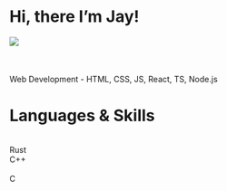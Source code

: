# Hi, there I’m Jay! 

![](https://c.tenor.com/CwZDbX7DvR8AAAAd/pixel-sakura.gif)
###### 


<br/>
     Web Development - HTML, CSS, JS, React, TS, Node.js
<br/>
<h1>Languages & Skills</h1>
<br/>
     Rust
   <br/>
     C++
  <br/>
  <a href="https://camo.githubusercontent.com/3ccd6ab803f782e3d9d8f91af955e98d9b915d60afa4f5c90fd25db4daf6b3b5/68747470733a2f2f75706c6f61642e77696b696d656469612e6f72672f77696b6970656469612f636f6d6d6f6e732f7468756d622f322f32302f52757374616365616e2d6f7269672d6e6f736861646f772e7376672f3132303070782d52757374616365616e2d6f7269672d6e6f736861646f772e7376672e706e67"></a>
  <br/>
   C
  <br/>
   

                
